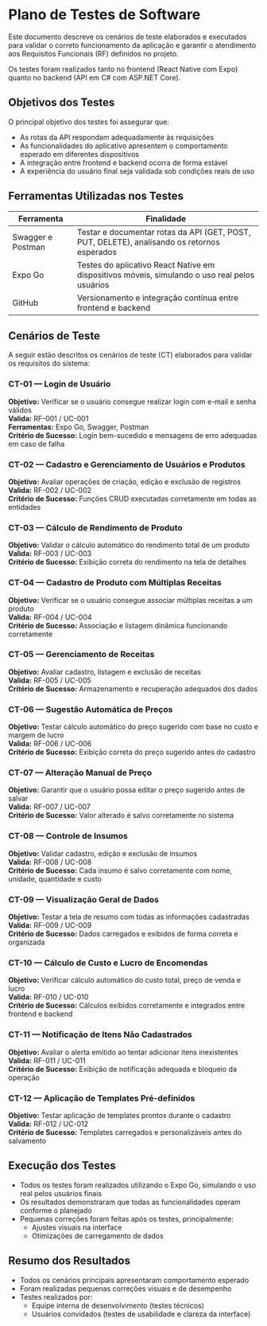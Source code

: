 # Plano de Testes de Software

Este documento descreve os cenários de teste elaborados e executados para validar o correto funcionamento da aplicação e garantir o atendimento aos Requisitos Funcionais (RF) definidos no projeto.

Os testes foram realizados tanto no frontend (React Native com Expo) quanto no backend (API em C# com ASP.NET Core).

## Objetivos dos Testes

O principal objetivo dos testes foi assegurar que:

- As rotas da API respondam adequadamente às requisições
- As funcionalidades do aplicativo apresentem o comportamento esperado em diferentes dispositivos
- A integração entre frontend e backend ocorra de forma estável
- A experiência do usuário final seja validada sob condições reais de uso

## Ferramentas Utilizadas nos Testes

| Ferramenta | Finalidade |
|-------------|-------------|
| Swagger e Postman | Testar e documentar rotas da API (GET, POST, PUT, DELETE), analisando os retornos esperados |
| Expo Go | Testes do aplicativo React Native em dispositivos móveis, simulando o uso real pelos usuários |
| GitHub | Versionamento e integração contínua entre frontend e backend |

## Cenários de Teste

A seguir estão descritos os cenários de teste (CT) elaborados para validar os requisitos do sistema:

### CT-01 — Login de Usuário
**Objetivo:** Verificar se o usuário consegue realizar login com e-mail e senha válidos  
**Valida:** RF-001 / UC-001  
**Ferramentas:** Expo Go, Swagger, Postman  
**Critério de Sucesso:** Login bem-sucedido e mensagens de erro adequadas em caso de falha

### CT-02 — Cadastro e Gerenciamento de Usuários e Produtos
**Objetivo:** Avaliar operações de criação, edição e exclusão de registros  
**Valida:** RF-002 / UC-002  
**Critério de Sucesso:** Funções CRUD executadas corretamente em todas as entidades

### CT-03 — Cálculo de Rendimento de Produto
**Objetivo:** Validar o cálculo automático do rendimento total de um produto  
**Valida:** RF-003 / UC-003  
**Critério de Sucesso:** Exibição correta do rendimento na tela de detalhes

### CT-04 — Cadastro de Produto com Múltiplas Receitas
**Objetivo:** Verificar se o usuário consegue associar múltiplas receitas a um produto  
**Valida:** RF-004 / UC-004  
**Critério de Sucesso:** Associação e listagem dinâmica funcionando corretamente

### CT-05 — Gerenciamento de Receitas
**Objetivo:** Avaliar cadastro, listagem e exclusão de receitas  
**Valida:** RF-005 / UC-005  
**Critério de Sucesso:** Armazenamento e recuperação adequados dos dados

### CT-06 — Sugestão Automática de Preços
**Objetivo:** Testar cálculo automático do preço sugerido com base no custo e margem de lucro  
**Valida:** RF-006 / UC-006  
**Critério de Sucesso:** Exibição correta do preço sugerido antes do cadastro

### CT-07 — Alteração Manual de Preço
**Objetivo:** Garantir que o usuário possa editar o preço sugerido antes de salvar  
**Valida:** RF-007 / UC-007  
**Critério de Sucesso:** Valor alterado é salvo corretamente no sistema

### CT-08 — Controle de Insumos
**Objetivo:** Validar cadastro, edição e exclusão de insumos  
**Valida:** RF-008 / UC-008  
**Critério de Sucesso:** Cada insumo é salvo corretamente com nome, unidade, quantidade e custo

### CT-09 — Visualização Geral de Dados
**Objetivo:** Testar a tela de resumo com todas as informações cadastradas  
**Valida:** RF-009 / UC-009  
**Critério de Sucesso:** Dados carregados e exibidos de forma correta e organizada

### CT-10 — Cálculo de Custo e Lucro de Encomendas
**Objetivo:** Verificar cálculo automático do custo total, preço de venda e lucro  
**Valida:** RF-010 / UC-010  
**Critério de Sucesso:** Cálculos exibidos corretamente e integrados entre frontend e backend

### CT-11 — Notificação de Itens Não Cadastrados
**Objetivo:** Avaliar o alerta emitido ao tentar adicionar itens inexistentes  
**Valida:** RF-011 / UC-011  
**Critério de Sucesso:** Exibição de notificação adequada e bloqueio da operação

### CT-12 — Aplicação de Templates Pré-definidos
**Objetivo:** Testar aplicação de templates prontos durante o cadastro  
**Valida:** RF-012 / UC-012  
**Critério de Sucesso:** Templates carregados e personalizáveis antes do salvamento

## Execução dos Testes

- Todos os testes foram realizados utilizando o Expo Go, simulando o uso real pelos usuários finais  
- Os resultados demonstraram que todas as funcionalidades operam conforme o planejado  
- Pequenas correções foram feitas após os testes, principalmente:
  - Ajustes visuais na interface
  - Otimizações de carregamento de dados

## Resumo dos Resultados

- Todos os cenários principais apresentaram comportamento esperado  
- Foram realizadas pequenas correções visuais e de desempenho  
- Testes realizados por:
  - Equipe interna de desenvolvimento (testes técnicos)
  - Usuários convidados (testes de usabilidade e clareza da interface)

